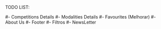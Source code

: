 TODO LIST:

#- Competitions Details
#- Modalities Details
#- Favourites (Melhorar)
#- About Us
#- Footer
#- Filtros
#- NewsLetter



